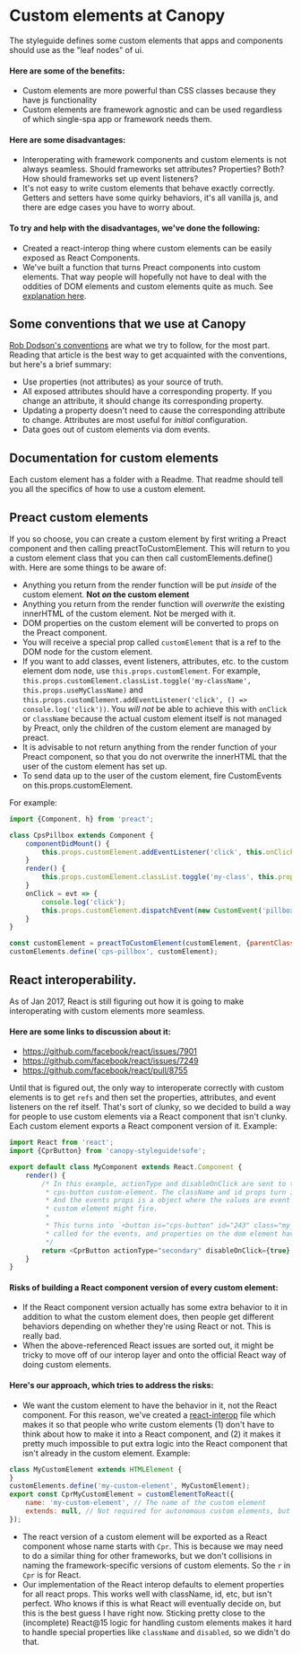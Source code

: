 # Custom elements at Canopy

The styleguide defines some custom elements that apps and components should use as the "leaf nodes"
of ui.

#### Here are some of the benefits:

- Custom elements are more powerful than CSS classes because they have js functionality
- Custom elements are framework agnostic and can be used regardless of which single-spa app or framework needs them.

#### Here are some disadvantages:
- Interoperating with framework components and custom elements is not always seamless. Should frameworks set attributes? Properties? Both? How should frameworks set up event listeners?
- It's not easy to write custom elements that behave exactly correctly. Getters and setters have some quirky behaviors, it's all vanilla js,
  and there are edge cases you have to worry about.

#### To try and help with the disadvantages, we've done the following:
- Created a react-interop thing where custom elements can be easily exposed as React Components.
- We've built a function that turns Preact components into custom elements. That way people will
  hopefully not have to deal with the oddities of DOM elements and custom elements quite as much.
  See [explanation here](#preact-custom-elements).

## Some conventions that we use at Canopy
[Rob Dodson's conventions](https://medium.com/dev-channel/custom-elements-that-work-anywhere-898e1dd2bc48) are what we try to follow, for the most part.
Reading that article is the best way to get acquainted with the conventions, but here's a brief summary:
- Use properties (not attributes) as your source of truth.
- All exposed attributes should have a corresponding property. If you change an attribute, it should change its corresponding property.
- Updating a property doesn't need to cause the corresponding attribute to change. Attributes are most useful for *initial* configuration.
- Data goes out of custom elements via dom events.

## Documentation for custom elements
Each custom element has a folder with a Readme. That readme should tell you all the specifics of how to use a custom element.

## Preact custom elements
If you so choose, you can create a custom element by first writing a Preact component and then calling preactToCustomElement. This
will return to you a custom element class that you can then call customElements.define() with. Here are some things to be aware of:
- Anything you return from the render function will be put *inside* of the custom element. **Not *on* the custom element**
- Anything you return from the render function will *overwrite* the existing innerHTML of the custom element. Not be merged with it.
- DOM properties on the custom element will be converted to props on the Preact component.
- You will receive a special prop called `customElement` that is a ref to the DOM node for the custom element.
- If you want to add classes, event listeners, attributes, etc. to the custom element dom node, use `this.props.customElement`.
  For example, `this.props.customElement.classList.toggle('my-className', this.props.useMyClassName)` and
  `this.props.customElement.addEventListener('click', () => console.log('click'))`. You *will not* be able to achieve this
  with `onClick` or `className` because the actual custom element itself is not managed by Preact, only the children of the
  custom element are managed by preact.
- It is advisable to not return anything from the render function of your Preact component, so that you do not overwrite the innerHTML
  that the user of the custom element has set up.
- To send data up to the user of the custom element, fire CustomEvents on this.props.customElement.

For example:
```js
import {Component, h} from 'preact';

class CpsPillbox extends Component {
	componentDidMount() {
		this.props.customElement.addEventListener('click', this.onClick);
	}
	render() {
		this.props.customElement.classList.toggle('my-class', this.props.useMyClassName);
	}
	onClick = evt => {
		console.log('click');
		this.props.customElement.dispatchEvent(new CustomEvent('pillbox-clicked', {detail: 'yep it was clicked'}));
	}
}

const customElement = preactToCustomElement(customElement, {parentClass: HTMLElement, properties: ['useMyClassName']});
customElements.define('cps-pillbox', customElement);
```

## React interoperability.
As of Jan 2017, React is still figuring out how it is going to make interoperating with custom elements more seamless.

#### Here are some links to discussion about it:
- https://github.com/facebook/react/issues/7901
- https://github.com/facebook/react/issues/7249
- https://github.com/facebook/react/pull/8755

Until that is figured out, the only way to interoperate correctly with custom elements is to get `refs` and then
set the properties, attributes, and event listeners on the ref itself. That's sort of clunky, so we decided to
build a way for people to use custom elements via a React component that isn't clunky. Each custom element exports
a React component version of it. Example:

```js
import React from 'react';
import {CprButton} from 'canopy-styleguide!sofe';

export default class MyComponent extends React.Component {
	render() {
		/* In this example, actionType and disableOnClick are sent to the custom element as a dom element property because that's the API for the
		 * cps-button custom-element. The className and id props turn into the class="" and id="" attributes on the custom element.
		 * And the events props is a object where the values are event handler functions and the keys are names of events that the
		 * custom element might fire.
		 *
		 * This turns into `<button is="cps-button" id="243" class="my_class" />` in the DOM inspector, where `addEventListener` has been
		 * called for the events, and properties on the dom element have been set for `actionType`, and `disableOnClick`.
		 */
		return <CprButton actionType="secondary" disableOnClick={true} className="my_class" events={{'event-name': this.eventHandler}} id="234" />
	}
}
```

#### Risks of building a React component version of every custom element:
- If the React component version actually has some extra behavior to it in addition to what the custom element does, then
  people get different behaviors depending on whether they're using React or not. This is really bad.
- When the above-referenced React issues are sorted out, it might be tricky to move off of our interop layer and onto
  the official React way of doing custom elements.

#### Here's our approach, which tries to address the risks:
- We want the custom element to have the behavior in it, not the React component. For this reason, we've created
  a [react-interop](/src/custom-elements/react-interop.js) file which makes it so that people who write custom elements
  (1) don't have to think about how to make it into a React component, and (2) it makes it pretty much impossible to
  put extra logic into the React component that isn't already in the custom element. Example:
```js
class MyCustomElement extends HTMLElement {
}
customElements.define('my-custom-element', MyCustomElement);
export const CprMyCustomElement = customElementToReact({
	name: 'my-custom-element', // The name of the custom element
	extends: null, // Not required for autonomous custom elements, but required for customized built-in elements
});
```
- The react version of a custom element will be exported as a React component whose name starts with `Cpr`. This is because we may
  need to do a similar thing for other frameworks, but we don't collisions in naming the framework-specific versions of custom elements.
  So the `r` in `Cpr` is for React.
- Our implementation of the React interop defaults to element properties for all react props. This works well with className, id, etc, but isn't perfect.
  Who knows if this is what React will eventually decide on, but this is the best guess I have right now. Sticking pretty close to the
  (incomplete) React@15 logic for handling custom elements makes it hard to handle special properties like `className` and `disabled`, so
  we didn't do that.
